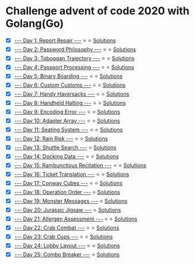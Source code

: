 # Challenge advent of code 2020 with Golang(Go)

- [x] [--- Day 1: Report Repair ---](https://adventofcode.com/2020/day/1) :star: :star:   [Solutions](https://github.com/endiko/advent_of_code_2020/tree/main/01)
- [x] [--- Day 2: Password Philosophy ---](https://adventofcode.com/2020/day/2) :star: :star: [Solutions](https://github.com/endiko/advent_of_code_2020/tree/main/02)
- [x] [--- Day 3: Toboggan Trajectory ---](https://adventofcode.com/2020/day/3) :star: :star: [Solutions](https://github.com/endiko/advent_of_code_2020/tree/main/03)
- [x] [--- Day 4: Passport Processing ---](https://adventofcode.com/2020/day/4) :star: :star: [Solutions](https://github.com/endiko/advent_of_code_2020/tree/main/04)
- [x] [--- Day 5: Binary Boarding ---](https://adventofcode.com/2020/day/5) :star: :star: [Solutions](https://github.com/endiko/advent_of_code_2020/tree/main/05)
- [x] [--- Day 6: Custom Customs ---](https://adventofcode.com/2020/day/6) :star: :star: [Solutions](https://github.com/endiko/advent_of_code_2020/tree/main/06)
- [x] [--- Day 7: Handy Haversacks ---](https://adventofcode.com/2020/day/7) :star: :star: [Solutions](https://github.com/endiko/advent_of_code_2020/tree/main/07)
- [x] [--- Day 8: Handheld Halting ---](https://adventofcode.com/2020/day/8) :star: :star: [Solutions](https://github.com/endiko/advent_of_code_2020/tree/main/08)
- [x] [--- Day 9: Encoding Error ---](https://adventofcode.com/2020/day/9) :star: :star: [Solutions](https://github.com/endiko/advent_of_code_2020/tree/main/09)
- [x] [--- Day 10: Adapter Array ---](https://adventofcode.com/2020/day/10) :star: :star: [Solutions](https://github.com/endiko/advent_of_code_2020/tree/main/10)
- [x] [--- Day 11: Seating System ---](https://adventofcode.com/2020/day/11) :star: :star: [Solutions](https://github.com/endiko/advent_of_code_2020/tree/main/11)
- [x] [--- Day 12: Rain Risk ---](https://adventofcode.com/2020/day/12) :star: :star: [Solutions](https://github.com/endiko/advent_of_code_2020/tree/main/12)
- [x] [--- Day 13: Shuttle Search ---](https://adventofcode.com/2020/day/13) :star: [Solutions](https://github.com/endiko/advent_of_code_2020/tree/main/13)
- [x] [--- Day 14: Docking Data ---](https://adventofcode.com/2020/day/14) :star: :star: [Solutions](https://github.com/endiko/advent_of_code_2020/tree/main/14)
- [x] [--- Day 15: Rambunctious Recitation ---](https://adventofcode.com/2020/day/15) :star: :star: [Solutions](https://github.com/endiko/advent_of_code_2020/tree/main/15)
- [x] [--- Day 16: Ticket Translation ---](https://adventofcode.com/2020/day/16) :star: :star: [Solutions](https://github.com/endiko/advent_of_code_2020/tree/main/16)
- [x] [--- Day 17: Conway Cubes ---](https://adventofcode.com/2020/day/17) :star: :star: [Solutions](https://github.com/endiko/advent_of_code_2020/tree/main/17)
- [x] [--- Day 18: Operation Order ---](https://adventofcode.com/2020/day/18) :star: [Solutions](https://github.com/endiko/advent_of_code_2020/tree/main/18)
- [x] [--- Day 19: Monster Messages ---](https://adventofcode.com/2020/day/19) :star: [Solutions](https://github.com/endiko/advent_of_code_2020/tree/main/19)
- [x] [--- Day 20: Jurassic Jigsaw ---](https://adventofcode.com/2020/day/20) :star: [Solutions](https://github.com/endiko/advent_of_code_2020/tree/main/20)
- [x] [--- Day 21: Allergen Assessment ---](https://adventofcode.com/2020/day/21) :star: :star: [Solutions](https://github.com/endiko/advent_of_code_2020/tree/main/21)
- [x] [--- Day 22: Crab Combat ---](https://adventofcode.com/2020/day/22) :star: :star: [Solutions](https://github.com/endiko/advent_of_code_2020/tree/main/22)
- [x] [--- Day 23: Crab Cups ---](https://adventofcode.com/2020/day/23) :star: :star: [Solutions](https://github.com/endiko/advent_of_code_2020/tree/main/23)
- [x] [--- Day 24: Lobby Layout ---](https://adventofcode.com/2020/day/24) :star: :star: [Solutions](https://github.com/endiko/advent_of_code_2020/tree/main/24)
- [x] [--- Day 25: Combo Breaker ---](https://adventofcode.com/2020/day/25) :star: [Solutions](https://github.com/endiko/advent_of_code_2020/tree/main/25)
